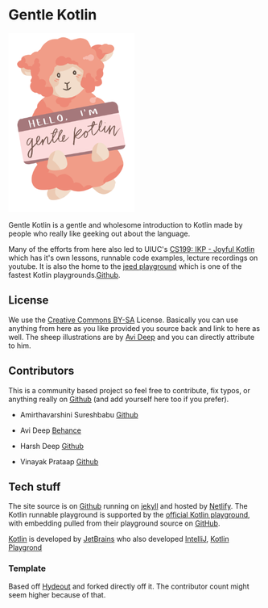 # Gentle Kotlin

<img src="/assets/img/about.png" width="250">

Gentle Kotlin is a gentle and wholesome introduction to Kotlin made by people who really like geeking out about the language.

Many of the efforts from here also led to UIUC's [CS199: IKP - Joyful Kotlin](https://kotlin.cs.illinois.edu) which has it's own lessons, runnable code examples, lecture recordings on youtube. It is also the home to the [jeed playground](https://kotlin.cs.illinois.edu/play/) which is one of the fastest Kotlin playgrounds.[Github](https://github.com/cs125-illinois/jeed).

## License 

We use the [Creative Commons BY-SA](https://github.com/harsh183/gentle_kotlin/blob/master/LICENSE.md) License. Basically you can use anything from here as you like provided you source back and link to here as well. The sheep illustrations are by [Avi Deep](https://www.instagram.com/astha.illust/) and you can directly attribute to him. 

## Contributors

This is a community based project so feel free to contribute, fix typos, or anything really on [Github](https://github.com/harsh183/gentle_kotlin) (and add yourself here too if you prefer). 

* Amirthavarshini Sureshbabu [Github](https://github.com/sureshbabua8)

* Avi Deep [Behance](https://www.behance.net/asthadeep)

* Harsh Deep [Github](https://github.com/harsh183/)

* Vinayak Prataap [Github](https://github.com/p-vinayak)

## Tech stuff

The site source is on [Github](https://github.com/harsh183/gentle_kotlin) running on [jekyll](https://jekyllrb.com/) and hosted by [Netlify](https://www.netlify.com/). The Kotlin runnable playground is supported by the [official Kotlin playground](https://play.kotlinlang.org/), with embedding pulled from their playground source on [GitHub](https://github.com/JetBrains/kotlin-playground).

[Kotlin](https://kotlinlang.org/) is developed by [JetBrains](https://www.jetbrains.com/) who also developed [IntelliJ](https://www.jetbrains.com/idea/), [Kotlin Playgrond](https://play.kotlinlang.org)

### Template

Based off [Hydeout](http://jekyllthemes.org/themes/hydeout/) and forked directly off it. The contributor count might seem higher because of that. 

